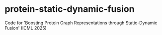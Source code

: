# protein-static-dynamic-fusion
Code for 'Boosting Protein Graph Representations through Static-Dynamic Fusion' (ICML 2025)
